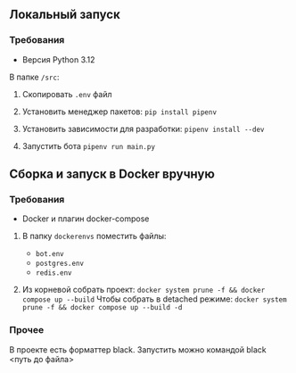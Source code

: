 ## Локальный запуск
### Требования
- Версия Python 3.12

В папке ```/src```:

1. Скопировать ```.env``` файл

2. Установить менеджер пакетов:
```pip install pipenv```

3. Установить зависимости для разработки:
```pipenv install --dev```

4. Запустить бота
```pipenv run main.py```

## Сборка и запуск в Docker вручную
### Требования
- Docker и плагин docker-compose

1. В папку ```dockerenvs``` поместить файлы:
    - ```bot.env```
    - ```postgres.env```
    - ```redis.env```

2. Из корневой собрать проект:
```docker system prune -f && docker compose up --build```
Чтобы собрать в detached режиме:
```docker system prune -f && docker compose up --build -d```

### Прочее
В проекте есть форматтер black.
Запустить можно командой black <путь до файла> 


